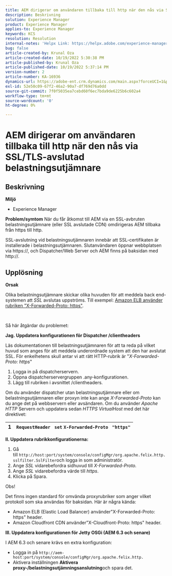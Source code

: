 ```yaml
---
title: AEM dirigerar om användaren tillbaka till http när den nås via SSL/TLS-avslutad belastningsutjämnare
description: Beskrivning
solution: Experience Manager
product: Experience Manager
applies-to: Experience Manager
keywords: KCS
resolution: Resolution
internal-notes: 'Helpx Link: https://helpx.adobe.com/experience-manager/kb/AEM-redirecting-back-to-http-on-accessed-via-SSL-terminated-Load-Balancer.html'
bug: false
article-created-by: Krunal Oza
article-created-date: 10/19/2022 5:30:38 PM
article-published-by: Krunal Oza
article-published-date: 10/19/2022 5:37:14 PM
version-number: 2
article-number: KA-16936
dynamics-url: https://adobe-ent.crm.dynamics.com/main.aspx?forceUCI=1&pagetype=entityrecord&etn=knowledgearticle&id=d23762bb-d34f-ed11-bba2-00224808679b
exl-id: 52e50c09-67f2-46a2-90a7-df769d76a0dd
source-git-commit: 7f0f5035ea7cebd60f6ec7bda9de6225b6c602a4
workflow-type: tm+mt
source-wordcount: '0'
ht-degree: 0%

---
```


# AEM dirigerar om användaren tillbaka till http när den nås via SSL/TLS-avslutad belastningsutjämnare

## Beskrivning

<b>Miljö</b>
- Experience Manager



<b>Problem/symtom</b>
När du får åtkomst till AEM via en SSL-avbruten belastningsutjämnare (eller SSL avslutade CDN) omdirigeras AEM tillbaka från https till http.

SSL-avslutning vid belastningsutjämnaren innebär att SSL-certifikaten är installerade i belastningsutjämnaren. Slutanvändaren öppnar webbplatsen via https://, och Dispatcher/Web Server och AEM finns på baksidan med http://.




## Upplösning


<b>Orsak</b>

Olika belastningsutjämnare skickar olika huvuden för att meddela back end-systemen att *SSL* avslutas uppströms. Till exempel: [Amazon ELB använder rubriken &quot;X-Forwarded-Proto: https&quot;](https://docs.aws.amazon.com/elasticloadbalancing/latest/classic/x-forwarded-headers.html#x-forwarded-proto).

&#x200B; &#x200B; &#x200B; &#x200B; &#x200B; &#x200B;

Så här åtgärdar du problemet:

<b>Jag. Uppdatera konfigurationen för Dispatcher /clientheaders</b>

Läs dokumentationen till belastningsutjämnaren för att ta reda på vilket huvud som anges för att meddela underordnade system att den har avslutat SSL. För enkelhetens skull antar vi att rätt HTTP-rubrik är &quot;*X-Forwarded-Proto: https*&quot;

1. Logga in på dispatcherservern.
2. Öppna dispatcherservergruppen .any-konfigurationen.
3. Lägg till rubriken i avsnittet /clientheaders.


Om du använder dispatcher utan belastningsutjämnare eller om belastningsutjämnaren eller proxyn inte kan ange *X-Forwarded-Proto* kan du ange det på webbservern eller avsändaren. Om du använder *Apache HTTP* Servern och uppdatera sedan *HTTPS VirtualHost* med det här direktivet:


| 1 | `RequestHeader ` `set` `X-Forwarded-Proto ` `"https"` |
| --- | --- |


<b>II. Uppdatera rubrikkonfigurationerna:</b>

1. Gå till `http://host:port/system/console/configMgr/org.apache.felix.http.sslfilter.SslFilter`och logga in som administratör.
2. Ange *SSL* vidarebefordra sidhuvud till *X-Forwarded-Proto.*
3. Ange *SSL* vidarebefordra värde till *https*.
4. Klicka på Spara.


Obs!

Det finns ingen standard för omvända proxyrubriker som anger vilket protokoll som ska användas för baksidan. Här är några kända:

- Amazon ELB (Elastic Load Balancer) använder&quot;X-Forwarded-Proto: https&quot; header.
- Amazon Cloudfront CDN använder&quot;X-Cloudfront-Proto: https&quot; header.


<b>III. Uppdatera konfigurationen för Jetty OSGi (AEM 6.3 och senare)</b>

I AEM 6.3 och senare krävs en extra konfiguration:

- Logga in på `http://aem-host:port/system/console/configMgr/org.apache.felix.http.`
- Aktivera inställningen <b>Aktivera proxy-/belastningsutjämningsanslutning</b>och spara det.
